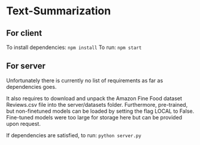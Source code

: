 # Text-Summarization

## For client
To install dependencies: `npm install`
To run: `npm start`

## For server
Unfortunately there is currently no list of requirements as far as dependencies goes. 

It also requires to download and unpack the Amazon Fine Food dataset Reviews.csv file into the server/datasets folder. Furthermore, pre-trained, but non-finetuned models can be loaded by setting the flag LOCAL to False. Fine-tuned models were too large for storage here but can be provided upon request.

If dependencies are satisfied, to run: `python server.py`